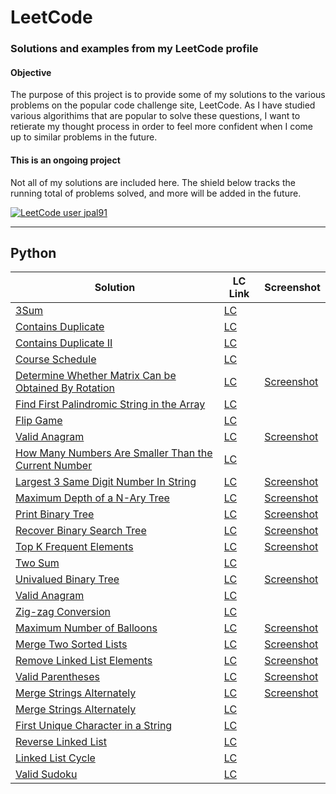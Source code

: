 # LeetCode

### Solutions and examples from my LeetCode profile


#### Objective
The purpose of this project is to provide some of my solutions to the various problems on the popular code challenge site, LeetCode. As I have studied various algorithims that are popular to solve these questions, I want to retierate my thought process in order to feel more confident when I come up to similar problems in the future. 

#### This is an ongoing project

Not all of my solutions are included here. The shield below tracks the running total of problems solved, and more will be added in the future.
 
[![LeetCode user jpal91](https://img.shields.io/badge/dynamic/json?style=for-the-badge&labelColor=black&color=%23ffa116&label=Solved&query=solved&url=https%3A%2F%2Fleetcode-badge.vercel.app%2Fapi%2Fusers%2Fjpal91&logo=leetcode&logoColor=yellow)](https://leetcode.com/jpal91/)

---

## Python

| Solution | LC Link | Screenshot |
|----------|---------|------------|
|[3Sum](/Python/3sum.py) | [LC](https://leetcode.com/problems/3sum) | |
|[Contains Duplicate](/Python/contains-duplicate.py) | [LC](https://leetcode.com/problems/contains-duplicate/) | |
|[Contains Duplicate II](/Python/contains-duplicate-ii.py) | [LC](https://leetcode.com/problems/contains-duplicate-ii) ||
|[Course Schedule](/Python/course-schedule.py) | [LC](https://leetcode.com/problems/course-schedule/) ||
|[Determine Whether Matrix Can be Obtained By Rotation](/Python/determine-whether-matrix.py) | [LC](https://leetcode.com/problems/determine-whether-matrix-can-be-obtained-by-rotation/) |[Screenshot](/Screenshots/determine-whether-matrix.JPG)|
|[Find First Palindromic String in the Array](/Python/find-first-palindromic-string.py) | [LC](https://leetcode.com/problems/find-first-palindromic-string-in-the-array/) ||
|[Flip Game](/Python/flip-game.py) | [LC](https://leetcode.com/problems/flip-game) ||
|[Valid Anagram](/Python/group-anagram.py) | [LC](https://leetcode.com/problems/valid-anagram/) |[Screenshot](/Screenshots/group-anagrams.jpg)|
|[How Many Numbers Are Smaller Than the Current Number](/Python/how-many-numbers-are-smaller.py) | [LC](https://leetcode.com/problems/how-many-numbers-are-smaller-than-the-current-number/) ||
|[Largest 3 Same Digit Number In String](/Python/largest-3-same-digit-number.py) | [LC](https://leetcode.com/problems/largest-3-same-digit-number-in-string) | [Screenshot](/Screenshots/largest-3-same-digit-number.JPG)|
|[Maximum Depth of a N-Ary Tree](/Python/maximum-depth-of-n-ary-tree.py) | [LC](https://leetcode.com/problems/maximum-depth-of-n-ary-tree) | [Screenshot](/Screenshots/maximum-depth-of-n-ary-tree.JPG) |
|[Print Binary Tree](/Python/print-binary-tree.py) | [LC](https://leetcode.com/problems/print-binary-tree) | [Screenshot](/Screenshots/print-binary-tree.JPG)|
|[Recover Binary Search Tree](/Python/recover-binary-search-tree.py) | [LC](https://leetcode.com/problems/recover-binary-search-tree/) | [Screenshot](/Screenshots/recover-binary-search-tree.JPG)|
|[Top K Frequent Elements](/Python/top-k-frequent-elements.py)|[LC](https://leetcode.com/problems/top-k-frequent-elements)|[Screenshot](/Screenshots/top-k-frequent-elements.jpg)
|[Two Sum](/Python/two-sum.py)|[LC](https://leetcode.com/problems/two-sum/)||
|[Univalued Binary Tree](/Python/univalued-binary-tree.py)|[LC](https://leetcode.com/problems/univalued-binary-tree/)|[Screenshot](/Screenshots/univalued-binary-tree.py)|
|[Valid Anagram](/Python/valid-anagram.py)|[LC](https://leetcode.com/problems/valid-anagram/)||
|[Zig-zag Conversion](/Python/zigzag-conversion.py)|[LC](https://leetcode.com/problems/zigzag-conversion/)||
|[Maximum Number of Balloons](/Python/maximum-number-of-balloons.py)|[LC](https://leetcode.com/problems/maximum-number-of-balloons/)|[Screenshot](https://assets.leetcode.com/users/images/5a313fe0-0260-4693-a1ec-2afc40af272e_1666389742.8823123.jpeg)
|[Merge Two Sorted Lists](/Python/merge-two-sorted-lists.py)|[LC](https://leetcode.com/problems/merge-two-sorted-lists/)|[Screenshot](/Screenshots/merge-two-sorted-lists.jpg)|
|[Remove Linked List Elements](/Python/remove-linked-list-elements.py)|[LC](https://leetcode.com/problems/remove-linked-list-elements)|[Screenshot](/Screenshots/remove-linked-list-elements.jpg)|
|[Valid Parentheses](/Python/valid-parentheses.py)|[LC](https://leetcode.com/problems/valid-parentheses/)|[Screenshot](/Screenshots/valid-parentheses.jpg)|
|[Merge Strings Alternately](/Python/merge-strings-alternately.py)|[LC](https://leetcode.com/problems/merge-strings-alternately)|[Screenshot](/Screenshots/merge-strings-alternately.jpg)|
|[Merge Strings Alternately](/Python/merge-strings-alternately.py)|[LC](https://leetcode.com/submissions/detail/830240002/)||
|[First Unique Character in a String](/Python/first-unique-character.py)|[LC](https://leetcode.com/submissions/detail/830038320/)||
|[Reverse Linked List](/Python/reverse-linked-list.py)|[LC](https://leetcode.com/submissions/detail/830221570/)||
|[Linked List Cycle](/Python/linked-list-cycle.py)|[LC](https://leetcode.com/submissions/detail/830160081/)||
|[Valid Sudoku](/Python/valid-sudoku.py)|[LC](https://leetcode.com/submissions/detail/830021528/)||